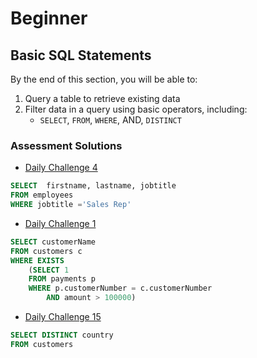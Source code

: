 # Beginner
## Basic SQL Statements
By the end of this section, you will be able to: 
1. Query a table to retrieve existing data
1. Filter data in a query using basic operators, including: 
    * `SELECT`, `FROM`, `WHERE`, AND, `DISTINCT`


### Assessment Solutions
* [Daily Challenge 4](https://www.sqlprep.com/sc_dailychallenge/daily-challenge-4/)

```sql
SELECT  firstname, lastname, jobtitle
FROM employees
WHERE jobtitle ='Sales Rep'
```

* [Daily Challenge 1](https://www.sqlprep.com/sc_dailychallenge/daily-challenge-1/)

```sql
SELECT customerName
FROM customers c
WHERE EXISTS 
    (SELECT 1
    FROM payments p
    WHERE p.customerNumber = c.customerNumber
        AND amount > 100000)
```

* [Daily Challenge 15](https://www.sqlprep.com/sc_dailychallenge/daily-challenge-15) 

```sql
SELECT DISTINCT country
FROM customers
```
